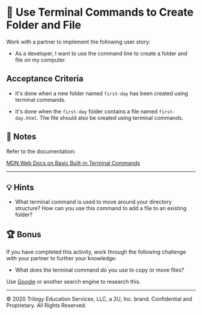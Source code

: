 # 📖 Use Terminal Commands to Create Folder and File

Work with a partner to implement the following user story:

* As a developer, I want to use the command line to create a folder and file on my computer. 

## Acceptance Criteria

* It's done when a new folder named `first-day` has been created using terminal commands.

* It's done when the `first-day` folder contains a file named `first-day.html`. The file should also be created using terminal commands.

## 📝 Notes

Refer to the documentation: 

[MDN Web Docs on Basic Built-in Terminal Commands](https://developer.mozilla.org/en-US/docs/Learn/Tools_and_testing/Understanding_client-side_tools/Command_line#Basic_built-in_terminal_commands)

---

## 💡 Hints

* What terminal command is used to move around your directory structure? How can you use this command to add a file to an existing folder? 

## 🏆 Bonus

If you have completed this activity, work through the following challenge with your partner to further your knowledge:

* What does the terminal command do you use to copy or move files?

Use [Google](https://www.google.com) or another search engine to research this.

---
 © 2020 Trilogy Education Services, LLC, a 2U, Inc. brand. Confidential and Proprietary. All Rights Reserved.
